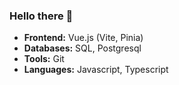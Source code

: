 ### Hello there 👋

- **Frontend:** Vue.js (Vite, Pinia)
- **Databases:** SQL, Postgresql
- **Tools:** Git
- **Languages:** Javascript, Typescript

<!--
**CyprienF/cyprienf** is a ✨ _special_ ✨ repository because its `README.md` (this file) appears on your GitHub profile.

Here are some ideas to get you started:

- 🔭 I’m currently working on ...
- 🌱 I’m currently learning ...
- 👯 I’m looking to collaborate on ...
- 🤔 I’m looking for help with ...
- 💬 Ask me about ...
- 📫 How to reach me: ...
- 😄 Pronouns: ...
- ⚡ Fun fact: ...
-->
